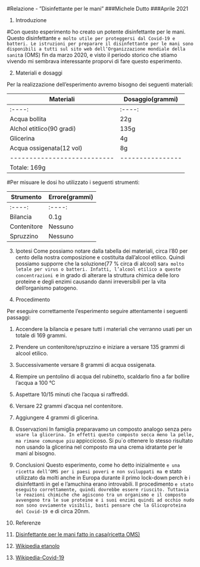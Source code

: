#Relazione - ”Disinfettante per le mani”
###Michele Dutto
###Aprile 2021

1. Introduzione

#Con questo esperimento ho creato un potente disinfettante per le mani. Questo
disinfettante `e molto utile per proteggersi dal Covid-19 e batteri. Le istruzioni
per preparare il disinfettante per le mani sono disponibili a tutti sul sito web
dell’Organizzazione mondiale della sanit`a (OMS) fin da marzo 2020, e visto il
periodo storico che stiamo vivendo mi sembrava interessante proporvi di fare
questo esperimento.

2. Materiali e dosaggi

Per la realizzazione dell’esperimento avremo bisogno dei seguenti materiali:

|Materiali					|Dosaggio(grammi)|
|---------------------------|----------------|
| :----:					|  :----:		 |
|Acqua bollita  			|22g 			 |
|Alchol etitlico(90 gradi)  |135g			 |
|Glicerina					|4g				 |
|Acqua ossigenata(12 vol)	|8g				 |
|---------------------------|----------------|
|Totale: 169g								 |

#Per misuare le dosi ho utilizzato i seguenti strumenti:

|Strumento					|Errore(grammi)  |
|---------------------------|----------------|
| :----:					|  :----:		 |
|Bilancia		  			|0.1g 			 |
|Contenitore		  		|Nessuno 		 |
|Spruzzino		  			|Nessuno 		 |

3. Ipotesi
Come possiamo notare dalla tabella dei materiali, circa l’80 per cento della
nostra composizione e costituita dall’alcool etilico. Quindi possiamo supporre
che la soluzione(77 % circa di alcool) sar`a molto letale per virus o batteri.
Infatti, l’alcool etilico a queste concentrazioni `e in grado di alterare la
struttura chimica delle loro proteine e degli enzimi causando danni irreversibili
per la vita dell’organismo patogeno.

4. Procedimento

Per eseguire correttamente l’esperimento seguire attentamente i seguenti
passaggi:
1. Accendere la bilancia e pesare tutti i materiali che verranno usati per un
totale di 169 grammi.
2. Prendere un contenitore/spruzzino e iniziare a versare 135 grammi di
alcool etilico.
3. Successivamente versare 8 grammi di acqua ossigenata.
4. Riempire un pentolino di acqua del rubinetto, scaldarlo fino a far bollire
l’acqua a 100 °C
5. Aspettare 10/15 minuti che l’acqua si raffreddi.
6. Versare 22 grammi d’acqua nel contenitore.
7. Aggiungere 4 grammi di glicerina.

5. Osservazioni
In famiglia preparavamo un composto analogo senza per`o usare la glicerina. In
effetti questo composto secca meno la pelle, ma rimane comunque pi`u
appiccicoso. Si pu`o ottenere lo stesso risultato non usando la glicerina nel
composto ma una crema idratante per le mani al bisogno.

6. Conclusioni
Questo esperimento, come ho detto inizialmente `e una ricetta dell’OMS per i
paesi poveri e non sviluppati ma `e stato utilizzato da molti anche in Europa
durante il primo lock-down perch ́e i disinfettanti in gel e l’amuchina erano
introvabili. Il procedimento `e stato eseguito correttamente, quindi dovrebbe
essere riuscito. Tuttavia le reazioni chimiche che agiscono tra un organismo e il
composto avvengono tra le sue proteine e i suoi enzimi quindi ad occhio nudo
non sono ovviamente visibili, basti pensare che la Glicoproteina del Covid-19 `e
di circa 20nm.

7. Referenze 
1. <a href="https://www.youtube.com/watch?v=aIf1_gfRgjc">Disinfettante per le mani fatto in casa(ricetta OMS)
2. <a href="https://en.wikipedia.org/wiki/Ethanol">Wikipedia etanolo</a>
3. <a href="https://it.wikipedia.org/wiki/COVID-19">Wikipedia-Covid-19</a>
